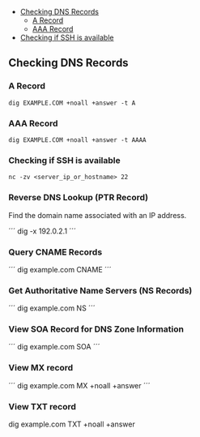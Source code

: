 - [Checking DNS Records](#checking-dns-records)
  - [A Record](#a-record)
  - [AAA Record](#aaa-record)
- [Checking if SSH is available](#checking-if-ssh-is-available)

## Checking DNS Records

### A Record

```
dig EXAMPLE.COM +noall +answer -t A
```

### AAA Record

```
dig EXAMPLE.COM +noall +answer -t AAAA
```

### Checking if SSH is available

```
nc -zv <server_ip_or_hostname> 22
```

### Reverse DNS Lookup (PTR Record)

Find the domain name associated with an IP address.

´´´
dig -x 192.0.2.1
´´´

### Query CNAME Records

´´´
dig example.com CNAME
´´´

### Get Authoritative Name Servers (NS Records)

´´´
dig example.com NS
´´´

### View SOA Record for DNS Zone Information

´´´
dig example.com SOA
´´´

### View MX record

´´´
dig example.com MX +noall +answer
´´´

### View TXT record

dig example.com TXT +noall +answer

